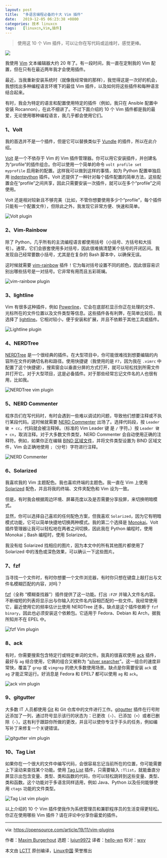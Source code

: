 ```yaml
---
layout: post
title:	"多语言编程必备的十大 Vim 插件"
date:	2019-12-05 06:23:38 +0800 
categories:	技术 linuxcn 
tags:	[linuxcn,Vim,插件]
---
```




> 
> 使用这 10 个 Vim 插件，可以让你在写代码或运维时，感觉更棒。
> 
> 
> 


![](/Asserts/Images//attachment/album/201912/05/062256bnauidfsf7155d1n.jpeg)


我使用 [Vim](https://www.vim.org/) 文本编辑器大约 20 年了。有一段时间，我一直在定制我的 Vim 配置，但在只有在最近两年我才会使用插件。


最近，当我重新安装系统时（就像我经常做的那样），我觉得这是一次好的机会，我想找出多种编程语言环境下的最佳 Vim 插件，以及如何将这些插件和每种语言结合起来。


有时，我会为特定的语言和配置使用特定的插件（例如，我只在 Ansible 配置中安装 Rocannon），在此不细讲了。不过下面介绍的 10 个 Vim 插件都是我的最爱，无论使用哪种编程语言，我几乎都会使用它们。


### 1、Volt


我的首选并不是一个插件，但是它可以替换类似于 [Vundle](https://github.com/VundleVim/Vundle.vim) 的插件，所以在此介绍。


[Volt](https://github.com/vim-volt/volt) 是一个不依存于 Vim 的 Vim 插件管理器。你可以用它安装插件，并创建名为“profile”的插件组合。你可以使用一个简单的命令 `volt profile set myprofile` 启用新的配置。这样我可以做到这样的事情，如为 Python 配置单独启用 [indentpython](https://github.com/vim-scripts/indentpython.vim) 插件。Volt 还提供了一种针对每个插件配置的简单方法，这些配置会在“profile”之间共享，因此只需要安装一次插件，就可以在多个“profile”之间使用。


Volt 还是相对较新且不够完美（比如，不管你想要使用多少个“profile”，每个插件只能有一个配置文件），但除此之外，我发现它非常方便、快速和简单。


![Volt plugin](/Asserts/Images//attachment/album/201912/05/062340rz2hfhu5uullblbl.gif "Volt plugin")


### 2、Vim-Rainbow


除了 Python，几乎所有的主流编程语言都使用括号（小括号、方括号和大括号）。通常，它们会嵌套使用多对括号，因此很难搞清楚某个括号的开闭区间。我发现自己经常要数小括号，尤其是在复杂的 Bash 脚本中，以确保无误。


这时候就需要 [vim-rainbow](http://github.com/frazrepo/vim-rainbow) 插件！它为每对括号设置不同的颜色，因此很容易识别出哪些括号是一对括号。它非常有用而且五彩斑斓。


![vim-rainbow plugin](/Asserts/Images//attachment/album/201912/05/062341ima6c9a1w2acwuyz.png "vim-rainbow plugin")


### 3、lightline


Vim 有很多这种插件，例如 [Powerline](https://github.com/powerline/powerline)，它会在底部栏显示你正在处理的文件、光标所在的文件位置以及文件类型等信息。这些插件各有利弊，在简单比较后，我选择了 [lightline](http://github.com/itchyny/lightline.vim)。它相对较小，便于安装和扩展，并且不依赖于其他工具或插件。


![Lightline plugin](/Asserts/Images//attachment/album/201912/05/062341zbqwr88dvfq6sd8s.png "Lightline plugin")


### 4、NERDTree


[NERDTree](http://github.com/scrooloose/nerdtree) 是一个很经典的插件。在大型项目中，你可能很难找到想要编辑的内容所在文件的确切名称和路径。使用快捷键（我使用的是 `F7`，因为我在 `.vimrc` 中配置了这个快捷键），搜索窗会以垂直分屏的方式打开，就可以轻松找到所需文件并打开它。对于大型项目，这是必备插件。对于那些经常忘记文件名的人也很有用，比如我。


![NERDTree vim plugin](/Asserts/Images//attachment/album/201912/05/062342w464yfz4z9f9h99y.gif "NERDTree vim plugin")


### 5、NERD Commenter


程序员们在写代码时，有时会遇到一些难以调试的问题，导致他们想要注释或不执行某段代码。这时候就需要 [NERD Commenter](http://github.com/scrooloose/nerdcommenter) 出场了。选择代码段，按 `Leader 键 + cc`，代码就会被注释掉。（标准的 Vim Leader 键 是 `/` 字符。）按 `Leader 键 + cn`，取消注释。对于大多数文件类型，NERD Commenter 会自动使用正确的注释符。例如，如果你正在编辑 [BIND 区域文件](https://en.wikipedia.org/wiki/Zone_file#File_format)，并将文件类型设置为 BIND 区域文件，Vim 会正确地使用 `;`（分号）字符进行注释。


![NERD Commenter](/Asserts/Images//attachment/album/201912/05/062343mcopxuiwjimmoip3.gif "NERD Commenter")


### 6、Solarized


我喜欢我的 Vim 主题配色。我也喜欢终端的主题色。我一直在 Vim 上使用 [Solarized](https://github.com/altercation/vim-colors-solarized) 配色，并且将我的终端、文件夹配色和 Vim 设为一致。


但是，有时我会根据周边环境、屏幕亮度以及是否需要分享投屏，来切换明暗模式。


显然，你可以选择自己喜欢的任何配色方案，但我喜欢 `Solarized`，因为它有明暗模式功能，它可以简单快捷地切换两种模式。我的第二个选择是 [Monokai](https://github.com/sickill/vim-monokai)。Volt 插件管理器让我可以轻松地在两者之间切换，因此我在 Python 编程时，使用 Monokai；Bash 编程时，使用 Solarized。


我没有给 Solarized 找相应的图片，因为本文中的所有其他图片都使用了 Solarized 中的浅色或深色效果，可以确认一下这些图片。


### 7、fzf


当寻找一个文件时，有时你想要一个文件浏览器，有时你只想在键盘上敲打出与文件名模糊匹配的内容，对吗？


[fzf](https://github.com/junegunn/fzf.vim)（全称 “模糊查找器”）插件提供了这一功能。打出 `:FZF` 并输入文件名内容。不断缩短的列表将显示出与你输入的文件名内容相匹配的一些文件。我经常使用它，最近使用它的频率估计比使用 NERDTree 还多。缺点是这个插件依赖于 `fzf binary`，因此也必须安装这个依赖包。它适用于 Fedora、Debian 和 Arch，据我所知并不在 EPEL 中。


![fzf Vim plugin](/Asserts/Images//attachment/album/201912/05/062343biuiilog4fwicqw7.gif "fzf Vim plugin")


### 8、ack


有时，你需要搜索包含特定行或特定单词的文件。我真的很喜欢使用 [ack](https://github.com/mileszs/ack.vim) 插件，最好与 `ag` 结合使用，它俩的组合又被称为 “[silver searcher](https://github.com/ggreer/the_silver_searcher)”。这一组合的速度非常快，覆盖了 `grep` 或 `vimgrep` 的绝大多数使用场景。缺点是你需要安装 `ack` 或 `ag` 才能正常运行。好消息是 Fedora 和 EPEL7 都可以使用 `ag` 和 `ack`。


![ack vim plugin](/Asserts/Images//attachment/album/201912/05/062344puy0y3xgtxiarjdb.gif "ack vim plugin")


### 9、gitgutter


大多数 IT 人员都使用 [Git](https://opensource.com/resources/what-is-git) 和 Git 仓库中的文件进行工作。[gitgutter](https://github.com/airblade/vim-gitgutter) 插件在行号附近添加了一列，通过符号显示该行的状态为：已更改（`~`）、已添加（`+`）或者已删除（`-`）。这有利于跟踪你所做的更改，并且可以使你专注于手头的任务，例如编写补丁来修复一个关键错误。


![gitgutter vim plugin](/Asserts/Images//attachment/album/201912/05/062344c0p1pkryufhr1fmz.png "gitgutter vim plugin")


### 10、Tag List


如果你在一个很大的文件中编写代码，会很容易忘记当前所在的位置，你可能需要上下滚动来查找某个功能。使用 [Tag List](https://github.com/vim-scripts/taglist.vim) 插件，只需要输入 `:Tlist`，就能垂直分屏显示出包含变量、类型、类和函数的代码，你可以轻松跳转到这些变量、类型、类和函数。这个功能对于多语言同样适用，例如 Java、Python 以及任何能够使用 `ctags` 功能的文件类型。


![Tag List vim plugin](/Asserts/Images//attachment/album/201912/05/062345d4fkme7550me7xji.gif "Tag List vim plugin) ) ) ")


以上介绍的 10 个 Vim 插件使我作为系统管理员和兼职程序员的生活变得更轻松。你正在使用哪些 Vim 插件？请在评论中分享你最爱的插件。




---


via: <https://opensource.com/article/19/11/vim-plugins>


作者：[Maxim Burgerhout](https://opensource.com/users/wzzrd) 选题：[lujun9972](https://github.com/lujun9972) 译者：[hello-wn](https://github.com/hello-wn) 校对：[wxy](https://github.com/wxy)


本文由 [LCTT](https://github.com/LCTT/TranslateProject) 原创编译，[Linux中国](https://linux.cn/) 荣誉推出
